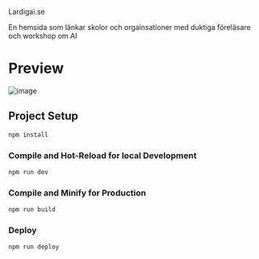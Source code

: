  Lardigai.se

En hemsida som länkar skolor och orgainsationer med duktiga föreläsare och workshop om AI
# Preview
![image](https://github.com/PhilipGullberg/lardigai/assets/17159766/eace43bd-997f-4e8a-b745-62eef747cd32)


## Project Setup

```sh
npm install
```

### Compile and Hot-Reload for local Development

```sh
npm run dev
```

### Compile and Minify for Production

```sh
npm run build
```

### Deploy
```sh
npm run deploy
```
